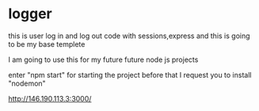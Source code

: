# logger
this is user log in and log out code with sessions,express and this is going to be my base templete

I am going to use this for my future future node js projects

enter "npm start" for starting the project before that I request you to install "nodemon"

http://146.190.113.3:3000/

